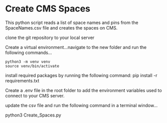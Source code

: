 # Create CMS Spaces

This python script reads a list of space names and pins from the SpaceNames.csv file and creates the spaces on CMS.

clone the git repository to your local server

Create a virtual environment...navigate to the new folder and run the following commands...

    python3 -m venv venv
    source venv/bin/activate

install required packages by running the following command: pip install -r requirements.txt

Create a .env file in the root folder to add the environment variables used to connect to your CMS server.

update the csv file and run the following command in a terminal window...

python3 Create_Spaces.py